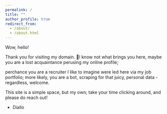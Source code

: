 ```yaml
---
permalink: /
title: ""
author_profile: true
redirect_from: 
  - /about/
  - /about.html
---
```

Wow, hello! 

Thank you for visiting my domain. 🗻I know not what brings you here, maybe you are a lost acquaintance perusing my online profile;

perchance you are a recruiter I like to imagine were led here via my job portfolio; more likely, you are a bot, scraping for that juicy, personal data - regardless, welcome.

This site is a simple space, but my own; take your time clicking around, and please do reach out!

- Diallo
